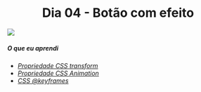 
<h1 align= "center">
 Dia 04 - Botão com efeito <a name="id04"></a>
</h1>

 ![](https://lh3.googleusercontent.com/pw/ACtC-3ej8TQe_fugSvUpADR1KTHA6X38P7kucTMN0Bh8WO0WH9r33Rky6dqz3l_aT0WkEOaFUyBQEPlekZE3xwrOh56H9ndk4SYfEr8ZMVxao7oKUhi4oUekh31X3wx5-pzGJbTDtSk-M8w-BgGnulDXsXgP=w1605-h903-no?authuser=0)

 ##### O que eu aprendi

* *[Propriedade CSS transform](https://www.w3schools.com/cssref/css3_pr_transform.asp)*
* *[Propriedade CSS Animation](https://www.w3schools.com/css/css3_animations.asp)*
* *[CSS @keyframes](https://www.w3schools.com/cssref/css3_pr_animation-keyframes.asp)*
